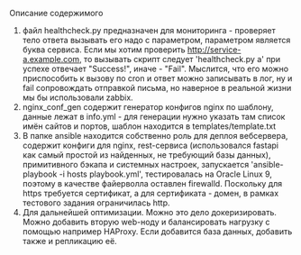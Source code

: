 Описание содержимого
1. файл healthcheck.py предназначен для мониторинга - проверяет тело ответа
вызывать его надо с параметром, параметром является буква сервиса. Если мы хотим проверить http://service-a.example.com, то вызывать скрипт следует 'healthcheck.py a'
при успехе отвечает "Success!", иначе - "Fail". Мыслится, что его можно приспособить к вызову по cron и ответ можно записывать в лог, ну и fail сопровождать отправкой письма, но наверное в реальной жизни мы бы использовали zabbix.
2. nginx_conf_gen содержит генератор конфигов nginx по шаблону, данные лежат в info.yml - для генерации нужно указать там список имён сайтов и портов, шаблон находится в templates/template.txt
3. В папке ansible находится собственно роль для деплоя вебсервера, содержит конфиги для nginx, rest-сервиса (использовался fastapi как самый простой из найденных, не требующий базы данных), примитивного бэкапа и системных настроек, запускается 'ansible-playbook -i hosts playbook.yml', тестировалась на Oracle Linux 9, поэтому в качестве файерволла оставлен firewalld.
   Поскольку для https требуется сертификат, а для сертификата - домен, в рамках тестового задания ограничилась http.
4. Для дальнейшей оптимизации. Можно это дело докеризировать. Можно добавить вторую web-ноду и балансировать нагрузку с помощью например HAProxy. Если добавится база данных, добавить также и репликацию её. 
